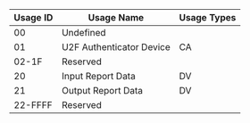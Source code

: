 | Usage ID | Usage Name                 | Usage Types |
|----------|----------------------------|-------------|
| 00       | Undefined                  |             |
| 01       | U2F  Authenticator  Device | CA          |
| 02-1F    | Reserved                   |             |
| 20       | Input Report Data          | DV          |
| 21       | Output Report Data         | DV          |
| 22-FFFF  | Reserved                   |             |
